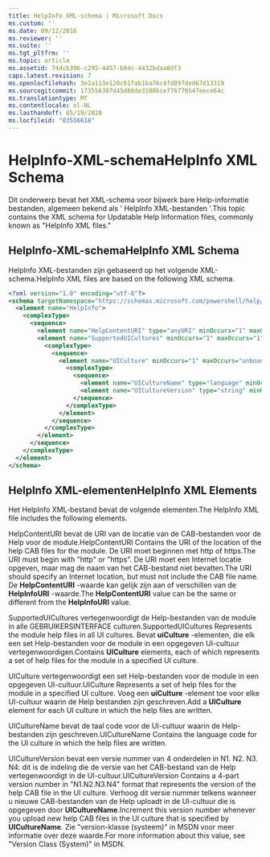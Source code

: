 ```yaml
---
title: HelpInfo XML-schema | Microsoft Docs
ms.custom: ''
ms.date: 09/12/2016
ms.reviewer: ''
ms.suite: ''
ms.tgt_pltfrm: ''
ms.topic: article
ms.assetid: 74dcb396-c295-4457-b84c-4432bdaa8df3
caps.latest.revision: 7
ms.openlocfilehash: 3e2a113e120c61fab1ba76c4fd897ded67d13319
ms.sourcegitcommit: 173556307d45d88de31086ce776770547eece64c
ms.translationtype: MT
ms.contentlocale: nl-NL
ms.lasthandoff: 05/19/2020
ms.locfileid: "83556618"
---
```

# <a name="helpinfo-xml-schema"></a><span data-ttu-id="0ae8c-102">HelpInfo-XML-schema</span><span class="sxs-lookup"><span data-stu-id="0ae8c-102">HelpInfo XML Schema</span></span>

<span data-ttu-id="0ae8c-103">Dit onderwerp bevat het XML-schema voor bijwerk bare Help-informatie bestanden, algemeen bekend als ' HelpInfo XML-bestanden '.</span><span class="sxs-lookup"><span data-stu-id="0ae8c-103">This topic contains the XML schema for Updatable Help Information files, commonly known as "HelpInfo XML files."</span></span>

## <a name="helpinfo-xml-schema"></a><span data-ttu-id="0ae8c-104">HelpInfo-XML-schema</span><span class="sxs-lookup"><span data-stu-id="0ae8c-104">HelpInfo XML Schema</span></span>

<span data-ttu-id="0ae8c-105">HelpInfo XML-bestanden zijn gebaseerd op het volgende XML-schema.</span><span class="sxs-lookup"><span data-stu-id="0ae8c-105">HelpInfo XML files are based on the following XML schema.</span></span>

```xml
<?xml version="1.0" encoding="utf-8"?>
<schema targetNamespace="https://schemas.microsoft.com/powershell/help/2010/05" xmlns="http://www.w3.org/2001/XMLSchema">
  <element name="HelpInfo">
    <complexType>
      <sequence>
        <element name="HelpContentURI" type="anyURI" minOccurs="1" maxOccurs="1" />
        <element name="SupportedUICultures" minOccurs="1" maxOccurs="1">
          <complexType>
            <sequence>
              <element name="UICulture" minOccurs="1" maxOccurs="unbounded">
                <complexType>
                  <sequence>
                    <element name="UICultureName" type="language" minOccurs="1" maxOccurs="1" />
                    <element name="UICultureVersion" type="string" minOccurs="1" maxOccurs="1" />
                  </sequence>
                </complexType>
              </element>
            </sequence>
          </complexType>
        </element>
      </sequence>
    </complexType>
  </element>
</schema>
```

## <a name="helpinfo-xml-elements"></a><span data-ttu-id="0ae8c-106">HelpInfo XML-elementen</span><span class="sxs-lookup"><span data-stu-id="0ae8c-106">HelpInfo XML Elements</span></span>

<span data-ttu-id="0ae8c-107">Het HelpInfo XML-bestand bevat de volgende elementen.</span><span class="sxs-lookup"><span data-stu-id="0ae8c-107">The HelpInfo XML file includes the following elements.</span></span>

<span data-ttu-id="0ae8c-108">HelpContentURI bevat de URI van de locatie van de CAB-bestanden voor de Help voor de module.</span><span class="sxs-lookup"><span data-stu-id="0ae8c-108">HelpContentURI Contains the URI of the location of the help CAB files for the module.</span></span> <span data-ttu-id="0ae8c-109">De URI moet beginnen met http of https.</span><span class="sxs-lookup"><span data-stu-id="0ae8c-109">The URI must begin with "http" or "https".</span></span> <span data-ttu-id="0ae8c-110">De URI moet een Internet locatie opgeven, maar mag de naam van het CAB-bestand niet bevatten.</span><span class="sxs-lookup"><span data-stu-id="0ae8c-110">The URI should specify an Internet location, but must not include the CAB file name.</span></span> <span data-ttu-id="0ae8c-111">De **HelpContentURI** -waarde kan gelijk zijn aan of verschillen van de **HelpInfoURI** -waarde.</span><span class="sxs-lookup"><span data-stu-id="0ae8c-111">The **HelpContentURI** value can be the  same or different from the **HelpInfoURI** value.</span></span>

<span data-ttu-id="0ae8c-112">SupportedUICultures vertegenwoordigt de Help-bestanden van de module in alle GEBRUIKERSINTERFACE culturen.</span><span class="sxs-lookup"><span data-stu-id="0ae8c-112">SupportedUICultures Represents the module help files in all UI cultures.</span></span> <span data-ttu-id="0ae8c-113">Bevat **uiCulture** -elementen, die elk een set Help-bestanden voor de module in een opgegeven UI-cultuur vertegenwoordigen.</span><span class="sxs-lookup"><span data-stu-id="0ae8c-113">Contains **UICulture** elements, each of which represents a set of help files for the module in a specified UI culture.</span></span>

<span data-ttu-id="0ae8c-114">UICulture vertegenwoordigt een set Help-bestanden voor de module in een opgegeven UI-cultuur.</span><span class="sxs-lookup"><span data-stu-id="0ae8c-114">UICulture Represents a set of help files for the module in a specified UI culture.</span></span> <span data-ttu-id="0ae8c-115">Voeg een **uiCulture** -element toe voor elke UI-cultuur waarin de Help bestanden zijn geschreven.</span><span class="sxs-lookup"><span data-stu-id="0ae8c-115">Add a **UICulture** element for each UI culture in which the help files are written.</span></span>

<span data-ttu-id="0ae8c-116">UICultureName bevat de taal code voor de UI-cultuur waarin de Help-bestanden zijn geschreven.</span><span class="sxs-lookup"><span data-stu-id="0ae8c-116">UICultureName Contains the language code for the UI culture in which the help files are written.</span></span>

<span data-ttu-id="0ae8c-117">UICultureVersion bevat een versie nummer van 4 onderdelen in N1. N2. N3. N4: dit is de indeling die de versie van het CAB-bestand van de Help vertegenwoordigt in de UI-cultuur.</span><span class="sxs-lookup"><span data-stu-id="0ae8c-117">UICultureVersion Contains a 4-part version number in "N1.N2.N3.N4" format that represents the version of the help CAB file in the UI culture.</span></span> <span data-ttu-id="0ae8c-118">Verhoog dit versie nummer telkens wanneer u nieuwe CAB-bestanden van de Help uploadt in de UI-cultuur die is opgegeven door **UICultureName**.</span><span class="sxs-lookup"><span data-stu-id="0ae8c-118">Increment this version number whenever you upload new help CAB files in the UI culture that is specified by **UICultureName**.</span></span> <span data-ttu-id="0ae8c-119">Zie "version-klasse (systeem)" in MSDN voor meer informatie over deze waarde.</span><span class="sxs-lookup"><span data-stu-id="0ae8c-119">For more information about this value, see "Version Class (System)" in MSDN.</span></span>
